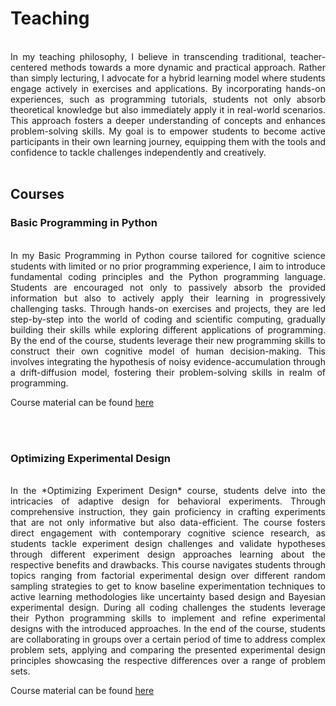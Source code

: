 # Teaching

<div style="text-align: justify;">
<br>
In my teaching philosophy, I believe in transcending traditional, teacher-centered methods towards a more dynamic and practical approach. Rather than simply lecturing, I advocate for a hybrid learning model where students engage actively in exercises and applications. By incorporating hands-on experiences, such as programming tutorials, students not only absorb theoretical knowledge but also immediately apply it in real-world scenarios. This approach fosters a deeper understanding of concepts and enhances problem-solving skills. My goal is to empower students to become active participants in their own learning journey, equipping them with the tools and confidence to tackle challenges independently and creatively.
<br><br>
</div>

## Courses
### Basic Programming in Python

<div style="text-align: justify;">
<br>
In my Basic Programming in Python course tailored for cognitive science students with limited or no prior programming experience, I aim to introduce fundamental coding principles and the Python programming language. Students are encouraged not only to passively absorb the provided information but also to actively apply their learning in progressively challenging tasks. Through hands-on exercises and projects, they are led step-by-step into the world of coding and scientific computing, gradually building their skills while exploring different applications of programming. By the end of the course, students leverage their new programming skills to construct their own cognitive model of human decision-making. This involves integrating the hypothesis of noisy evidence-accumulation through a drift-diffusion model, fostering their problem-solving skills in realm of programming.

Course material can be found <a href="https://github.com/whyhardt/CourseBasicProgrammingPython">here</a>

<br><br>
</div>

### Optimizing Experimental Design

<div style="text-align: justify;">
<br>
In the *Optimizing Experiment Design* course, students delve into the intricacies of adaptive design for behavioral experiments. Through comprehensive instruction, they gain proficiency in crafting experiments that are not only informative but also data-efficient. The course fosters direct engagement with contemporary cognitive science research, as students tackle experiment design challenges and validate hypotheses through different experiment design approaches learning about the respective benefits and drawbacks. This course navigates students through topics ranging from factorial experimental design over different random sampling strategies to get to know baseline experimentation techniques to active learning methodologies like uncertainty based design and Bayesian experimental design. During all coding challenges the students leverage their Python programming skills to implement and refine experimental designs with the introduced approaches. In the end of the course, students are collaborating in groups over a certain period of time to address complex problem sets, applying and comparing the presented experimental design principles showcasing the respective differences over a range of problem sets.

Course material can be found <a href="https://github.com/whyhardt/CourseOptimizingExperimentalDesign">here</a>

<br><br>
</div>